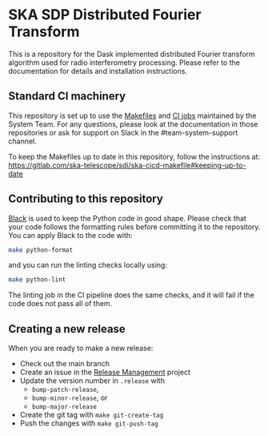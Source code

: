 # SKA SDP Distributed Fourier Transform

This is a repository for the Dask implemented distributed Fourier transform algorithm used for radio interferometry processing. Please refer to the documentation for details and installation instructions.

## Standard CI machinery

This repository is set up to use the
[Makefiles](https://gitlab.com/ska-telescope/sdi/ska-cicd-makefile) and [CI
jobs](https://gitlab.com/ska-telescope/templates-repository) maintained by the
System Team. For any questions, please look at the documentation in those
repositories or ask for support on Slack in the #team-system-support channel.

To keep the Makefiles up to date in this repository, follow the instructions
at: https://gitlab.com/ska-telescope/sdi/ska-cicd-makefile#keeping-up-to-date

## Contributing to this repository

[Black](https://github.com/psf/black) is used to keep the Python code in good shape.
Please check that your code follows the formatting rules before committing it
to the repository. You can apply Black to the code with:

```bash
make python-format
```

and you can run the linting checks locally using:

```bash
make python-lint
```

The linting job in the CI pipeline does the same checks, and it will fail if
the code does not pass all of them.

## Creating a new release

When you are ready to make a new release:

  - Check out the main branch
  - Create an issue in the [Release Management](https://jira.skatelescope.org/projects/REL/summary) project
  - Update the version number in `.release` with
    - `bump-patch-release`,
    - `bump-minor-release`, or
    - `bump-major-release`
  - Create the git tag with `make git-create-tag`
  - Push the changes with `make git-push-tag`
